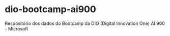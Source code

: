 # dio-bootcamp-ai900
Respositório dos dados do Bootcamp da DIO (Digital Innovation One) AI 900 - Microsoft
